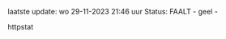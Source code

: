 laatste update: 
wo 29-11-2023 21:46   uur 
Status: FAALT - geel - 
<div class="service Y">httpstat</div>